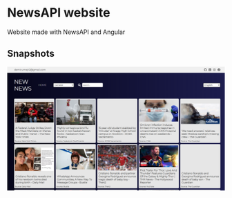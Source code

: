 # NewsAPI website

Website made with NewsAPI and Angular

## Snapshots

![alt text][img1]

[img1]: https://github.com/demac44/newsWebsite/blob/master/src/assets/images/snapshots/newsapi.png

